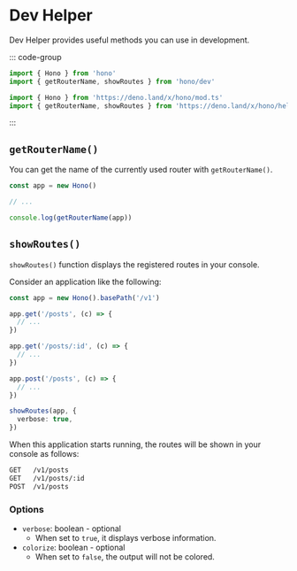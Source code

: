 # Dev Helper

Dev Helper provides useful methods you can use in development.

::: code-group

```ts [npm]
import { Hono } from 'hono'
import { getRouterName, showRoutes } from 'hono/dev'
```

```ts [Deno]
import { Hono } from 'https://deno.land/x/hono/mod.ts'
import { getRouterName, showRoutes } from 'https://deno.land/x/hono/helper.ts'
```

:::

## `getRouterName()`

You can get the name of the currently used router with `getRouterName()`.

```ts
const app = new Hono()

// ...

console.log(getRouterName(app))
```

## `showRoutes()`

`showRoutes()` function displays the registered routes in your console.

Consider an application like the following:

```ts
const app = new Hono().basePath('/v1')

app.get('/posts', (c) => {
  // ...
})

app.get('/posts/:id', (c) => {
  // ...
})

app.post('/posts', (c) => {
  // ...
})

showRoutes(app, {
  verbose: true,
})
```

When this application starts running, the routes will be shown in your console as follows:

```txt
GET   /v1/posts
GET   /v1/posts/:id
POST  /v1/posts
```

### Options

- `verbose`: boolean - optional
  - When set to `true`, it displays verbose information.
- `colorize`: boolean - optional
  - When set to `false`, the output will not be colored.
